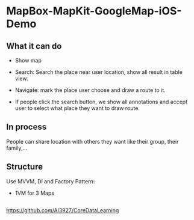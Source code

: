 # MapBox-MapKit-GoogleMap-iOS-Demo

## What it can do

- Show map

- Search: Search the place near user location, show all result in table view.

- Navigate: mark the place user choose and draw a route to it.

- If people click the search button, we show all annotations and accept user to select what place they want to draw route.

## In process

People can share location with others they want like their group, their family,...

## Structure

Use MVVM, DI and Factory Pattern: 
- 1VM for 3 Maps

## 

https://github.com/Al3927/CoreDataLearning


